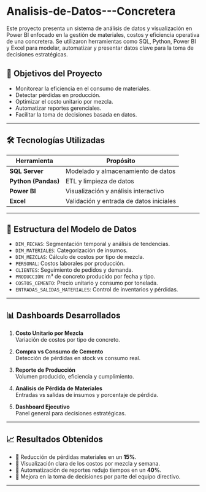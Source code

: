 # Analisis-de-Datos---Concretera
Este proyecto presenta un sistema de análisis de datos y visualización en Power BI enfocado en la gestión de materiales, costos y eficiencia operativa de una concretera. Se utilizaron herramientas como SQL, Python, Power BI y Excel para modelar, automatizar y presentar datos clave para la toma de decisiones estratégicas.
## 📌 Objetivos del Proyecto

- Monitorear la eficiencia en el consumo de materiales.
- Detectar pérdidas en producción.
- Optimizar el costo unitario por mezcla.
- Automatizar reportes gerenciales.
- Facilitar la toma de decisiones basada en datos.

---

## 🛠 Tecnologías Utilizadas

| Herramienta | Propósito |
|------------|-----------|
| **SQL Server** | Modelado y almacenamiento de datos |
| **Python (Pandas)** | ETL y limpieza de datos |
| **Power BI** | Visualización y análisis interactivo |
| **Excel** | Validación y entrada de datos iniciales |

---

## 🧩 Estructura del Modelo de Datos

- `DIM_FECHAS`: Segmentación temporal y análisis de tendencias.
- `DIM_MATERIALES`: Categorización de insumos.
- `DIM_MEZCLAS`: Cálculo de costos por tipo de mezcla.
- `PERSONAL`: Costos laborales por producción.
- `CLIENTES`: Seguimiento de pedidos y demanda.
- `PRODUCCIÓN`: m³ de concreto producido por fecha y tipo.
- `COSTOS_CEMENTO`: Precio unitario y consumo por tonelada.
- `ENTRADAS_SALIDAS_MATERIALES`: Control de inventarios y pérdidas.

---

## 📊 Dashboards Desarrollados

1. **Costo Unitario por Mezcla**  
   Variación de costos por tipo de concreto.

2. **Compra vs Consumo de Cemento**  
   Detección de pérdidas en stock vs consumo real.

3. **Reporte de Producción**  
   Volumen producido, eficiencia y cumplimiento.

4. **Análisis de Pérdida de Materiales**  
   Entradas vs salidas de insumos y porcentaje de pérdida.

5. **Dashboard Ejecutivo**  
   Panel general para decisiones estratégicas.

---

## 📈 Resultados Obtenidos

- 🔹 Reducción de pérdidas materiales en un **15%**.
- 🔹 Visualización clara de los costos por mezcla y semana.
- 🔹 Automatización de reportes redujo tiempos en un **40%**.
- 🔹 Mejora en la toma de decisiones por parte del equipo directivo.

---

